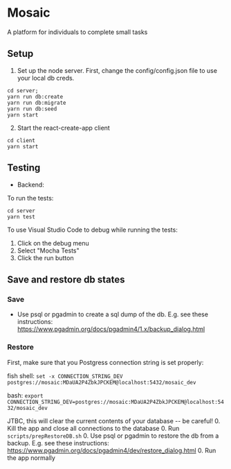 # Mosaic 

A platform for individuals to complete small tasks

## Setup

1. Set up the node server.
  First, change the config/config.json file to use your local db creds.
  
```
cd server;
yarn run db:create
yarn run db:migrate
yarn run db:seed
yarn start
```

2. Start the react-create-app client

```
cd client 
yarn start
```

## Testing

- Backend:

To run the tests:

```
cd server
yarn test
```

To use Visual Studio Code to debug while running the tests:
1. Click on the debug menu
2. Select "Mocha Tests"
3. Click the run button

## Save and restore db states

### Save
- Use psql or pgadmin to create a sql dump of the db. E.g. see these instructions: https://www.pgadmin.org/docs/pgadmin4/1.x/backup_dialog.html

### Restore

First, make sure that you Postgress connection string is set properly:

fish shell:
`set -x CONNECTION_STRING_DEV postgres://mosaic:MDaUA2P4ZbkJPCKEM@localhost:5432/mosaic_dev`

bash:
`export CONNECTION_STRING_DEV=postgres://mosaic:MDaUA2P4ZbkJPCKEM@localhost:5432/mosaic_dev`

JTBC, this will clear the current contents of your database -- be careful!
0. Kill the app and close all connections to the database
0. Run `scripts/prepRestoreDB.sh`
0. Use psql or pgadmin to restore the db from a backup. E.g. see these instructions: https://www.pgadmin.org/docs/pgadmin4/dev/restore_dialog.html
0. Run the app normally
